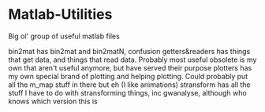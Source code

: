 # Matlab-Utilities
Big ol' group of useful matlab files

bin2mat has bin2mat and bin2matN, confusion
getters&readers has things that get data, and things that read data. Probably most useful
obsolete is my own that aren't useful anymore, but have served their purpose
plotters has my own special brand of plotting and helping plotting. Could probably put all the m_map stuff in there but eh
      (I like animations)
stransform has all the stuff I have to do with stransforming things, inc gwanalyse, although who knows which version this is
